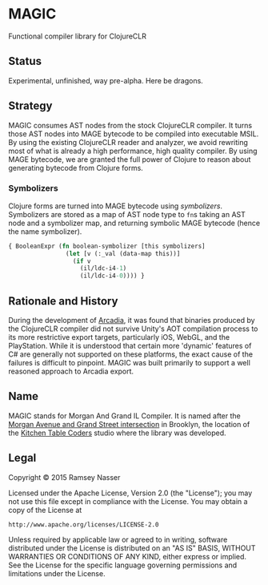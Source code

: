 MAGIC
=====
Functional compiler library for ClojureCLR

Status
------
Experimental, unfinished, way pre-alpha. Here be dragons.

Strategy
--------
MAGIC consumes AST nodes from the stock ClojureCLR compiler. It turns those AST nodes into MAGE bytecode to be compiled into executable MSIL. By using the existing ClojureCLR reader and analyzer, we avoid rewriting most of what is already a high performance, high quality compiler. By using MAGE bytecode, we are granted the full power of Clojure to reason about generating bytecode from Clojure forms.

### Symbolizers
Clojure forms are turned into MAGE bytecode using *symbolizers*. Symbolizers are stored as a map of AST node type to `fn`s taking an AST node and a symbolizer map, and returning symbolic MAGE bytecode (hence the name symbolizer).

```clojure
{ BooleanExpr (fn boolean-symbolizer [this symbolizers]
                (let [v (:_val (data-map this))]
                  (if v
                    (il/ldc-i4-1)
                    (il/ldc-i4-0)))) }
```

Rationale and History
---------------------
During the development of [Arcadia](https://github.com/arcadia-unity/Arcadia), it was found that binaries produced by the ClojureCLR compiler did not survive Unity's AOT compilation process to its more restrictive export targets, particularly iOS, WebGL, and the PlayStation. While it is understood that certain more 'dynamic' features of C# are generally not supported on these platforms, the exact cause of the failures is difficult to pinpoint. MAGIC was built primarily to support a well reasoned approach to Arcadia export.

Name
----
MAGIC stands for Morgan And Grand IL Compiler. It is named after the [Morgan Avenue and Grand Street intersection](https://www.google.com/maps/place/Grand+St+%26+Morgan+Ave,+Brooklyn,+NY+11237/@40.7133714,-73.9348001,17z/data=!3m1!4b1!4m2!3m1!1s0x89c25eab5ea3b021:0x77aaab63f0e3d135) in Brooklyn, the location of the [Kitchen Table Coders](http://kitchentablecoders.com/) studio where the library was developed.

Legal
-----
Copyright © 2015 Ramsey Nasser

Licensed under the Apache License, Version 2.0 (the "License"); you may not use this file except in compliance with the License. You may obtain a copy of the License at

```
http://www.apache.org/licenses/LICENSE-2.0
```

Unless required by applicable law or agreed to in writing, software distributed under the License is distributed on an "AS IS" BASIS, WITHOUT WARRANTIES OR CONDITIONS OF ANY KIND, either express or implied. See the License for the specific language governing permissions and limitations under the License.